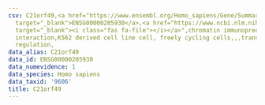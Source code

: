 ```yaml
---
csv: C21orf49,<a href="https://www.ensembl.org/Homo_sapiens/Gene/Summary?db=core;g=ENSG00000205930"
  target="_blank">ENSG00000205930</a>,<a href="https://www.ncbi.nlm.nih.gov/pubmed/23959860"
  target="_blank"><i class="fas fa-file"></i></a>",chromatin immunoprecipitation assay,direct
  interaction,K562 derived cell line cell, freely cycling cells,,,transcriptional
  regulation,
data_alias: C21orf49
data_id: ENSG00000205930
data_numevidence: 1
data_species: Homo sapiens
data_taxid: '9606'
title: C21orf49
---
```

